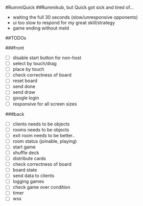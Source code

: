 #RummiQuick
##Rummikub, but Quick
got sick and tired of...
- waiting the full 30 seconds (slow/unresponsive opponents)
- ui too slow to respond for my great skill/strategy
- game ending without meld

##TODOs

###front
- [ ] disable start button for non-host
- [ ] select by touch/drag
- [ ] place by touch
- [ ] check correctness of board
- [ ] reset board
- [ ] send done
- [ ] send draw
- [ ] google login
- [ ] responsive for all screen sizes

###back
- [ ] clients needs to be objects
- [ ] rooms needs to be objects
- [ ] exit room needs to be better..
- [ ] room status (joinable, playing)
- [ ] start game
- [ ] shuffle deck
- [ ] distribute cards
- [ ] check correctness of board
- [ ] board state
- [ ] send data to clients
- [ ] logging games
- [ ] check game over condition
- [ ] timer
- [ ] wss